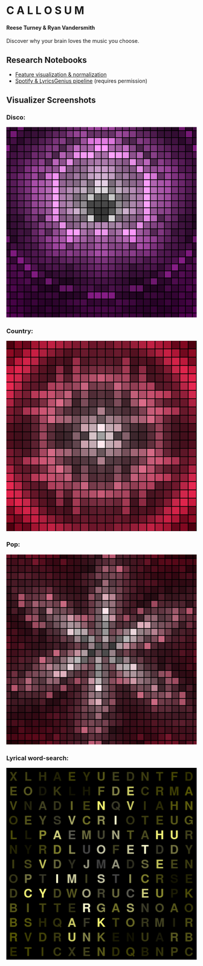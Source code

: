 # C A L L O S U M

#### Reese Turney & Ryan Vandersmith

Discover why your brain loves the music you choose.

## Research Notebooks

- [Feature visualization & normalization](https://colab.research.google.com/drive/1-VmrEH0rXGvLicN42oUaHNJ9iAtdiNvi?usp=sharing)
- [Spotify & LyricsGenius pipeline](https://colab.research.google.com/drive/1t1VCc48UUFzdaarYhQ9UIRrVgQMS20PC?usp=sharing)
  (requires permission)

## Visualizer Screenshots

### Disco:

![Disco](./docs/img/disco.png)

### Country:

![Country](./docs/img/country.png)

### Pop:

![Pop](./docs/img/pop.png)

### Lyrical word-search:

![Lyrics](./docs/img/wordsearch.png)